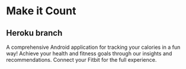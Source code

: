 # Make it Count

## Heroku branch 

A comprehensive Android application for tracking your calories in a fun way! Achieve your health and fitness goals through our insights and recommendations. Connect your Fitbit for the full experience.
